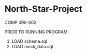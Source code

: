 # North-Star-Project
COMP 390-002

PRIOR TO RUNNING PROGRAM:
  1) LOAD schema.sql
  2) LOAD mock_data.sql
